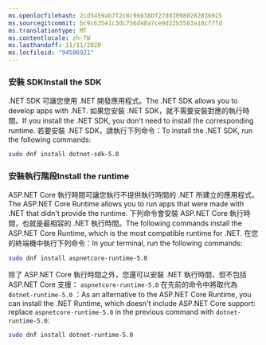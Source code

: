 ```yaml
---
ms.openlocfilehash: 2cd5459ab7f2c8c96638bf27dd30980282036925
ms.sourcegitcommit: bc9c63541c3dc756d48a7ce9d22b5583a18cf7fd
ms.translationtype: MT
ms.contentlocale: zh-TW
ms.lasthandoff: 11/11/2020
ms.locfileid: "94506921"
---
```


### <a name="install-the-sdk"></a><span data-ttu-id="f335a-101">安裝 SDK</span><span class="sxs-lookup"><span data-stu-id="f335a-101">Install the SDK</span></span>

<span data-ttu-id="f335a-102">.NET SDK 可讓您使用 .NET 開發應用程式。</span><span class="sxs-lookup"><span data-stu-id="f335a-102">The .NET SDK allows you to develop apps with .NET.</span></span> <span data-ttu-id="f335a-103">如果您安裝 .NET SDK，就不需要安裝對應的執行時間。</span><span class="sxs-lookup"><span data-stu-id="f335a-103">If you install the .NET SDK, you don't need to install the corresponding runtime.</span></span> <span data-ttu-id="f335a-104">若要安裝 .NET SDK，請執行下列命令：</span><span class="sxs-lookup"><span data-stu-id="f335a-104">To install the .NET SDK, run the following commands:</span></span>

```bash
sudo dnf install dotnet-sdk-5.0
```

### <a name="install-the-runtime"></a><span data-ttu-id="f335a-105">安裝執行階段</span><span class="sxs-lookup"><span data-stu-id="f335a-105">Install the runtime</span></span>

<span data-ttu-id="f335a-106">ASP.NET Core 執行時間可讓您執行不提供執行時間的 .NET 所建立的應用程式。</span><span class="sxs-lookup"><span data-stu-id="f335a-106">The ASP.NET Core Runtime allows you to run apps that were made with .NET that didn't provide the runtime.</span></span> <span data-ttu-id="f335a-107">下列命令會安裝 ASP.NET Core 執行時間，也就是最相容的 .NET 執行時間。</span><span class="sxs-lookup"><span data-stu-id="f335a-107">The following commands install the ASP.NET Core Runtime, which is the most compatible runtime for .NET.</span></span> <span data-ttu-id="f335a-108">在您的終端機中執行下列命令：</span><span class="sxs-lookup"><span data-stu-id="f335a-108">In your terminal, run the following commands:</span></span>

```bash
sudo dnf install aspnetcore-runtime-5.0
```

<span data-ttu-id="f335a-109">除了 ASP.NET Core 執行時間之外，您還可以安裝 .NET 執行時間，但不包括 ASP.NET Core 支援： `aspnetcore-runtime-5.0` 在先前的命令中將取代為 `dotnet-runtime-5.0` ：</span><span class="sxs-lookup"><span data-stu-id="f335a-109">As an alternative to the ASP.NET Core Runtime, you can install the .NET Runtime, which doesn't include ASP.NET Core support: replace `aspnetcore-runtime-5.0` in the previous command with `dotnet-runtime-5.0`:</span></span>

```bash
sudo dnf install dotnet-runtime-5.0
```
